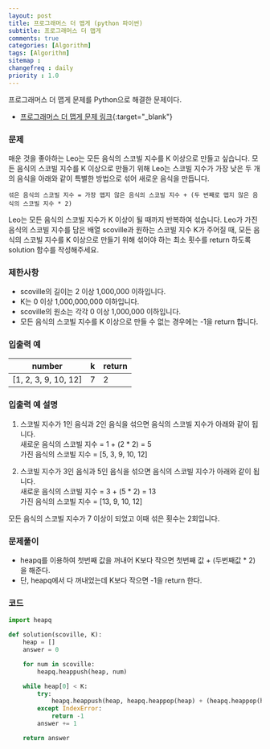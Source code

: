 ```yaml
---
layout: post
title: 프로그래머스 더 맵게 (python 파이썬)
subtitle: 프로그래머스 더 맵게
comments: true
categories: [Algorithm]
tags: [Algorithm]
sitemap :
changefreq : daily
priority : 1.0
---
```

프로그래머스 더 맵게 문제를 Python으로 해결한 문제이다.  

* [프로그래머스 더 맵게 문제 링크](https://programmers.co.kr/learn/courses/30/lessons/42626){:target="_blank"}


### 문제 
매운 것을 좋아하는 Leo는 모든 음식의 스코빌 지수를 K 이상으로 만들고 싶습니다. 모든 음식의 스코빌 지수를 K 이상으로 만들기 위해 Leo는 스코빌 지수가 가장 낮은 두 개의 음식을 아래와 같이 특별한 방법으로 섞어 새로운 음식을 만듭니다.

```섞은 음식의 스코빌 지수 = 가장 맵지 않은 음식의 스코빌 지수 + (두 번째로 맵지 않은 음식의 스코빌 지수 * 2)```

Leo는 모든 음식의 스코빌 지수가 K 이상이 될 때까지 반복하여 섞습니다.
Leo가 가진 음식의 스코빌 지수를 담은 배열 scoville과 원하는 스코빌 지수 K가 주어질 때, 모든 음식의 스코빌 지수를 K 이상으로 만들기 위해 섞어야 하는 최소 횟수를 return 하도록 solution 함수를 작성해주세요.


### 제한사항
* scoville의 길이는 2 이상 1,000,000 이하입니다.
* K는 0 이상 1,000,000,000 이하입니다.
* scoville의 원소는 각각 0 이상 1,000,000 이하입니다.
* 모든 음식의 스코빌 지수를 K 이상으로 만들 수 없는 경우에는 -1을 return 합니다.


### 입출력 예

|number|k|return|
|-----|-----|-----|
|[1, 2, 3, 9, 10, 12]|7|2|

### 입출력 예 설명
1. 스코빌 지수가 1인 음식과 2인 음식을 섞으면 음식의 스코빌 지수가 아래와 같이 됩니다.  
새로운 음식의 스코빌 지수 = 1 + (2 * 2) = 5  
가진 음식의 스코빌 지수 = [5, 3, 9, 10, 12]

2. 스코빌 지수가 3인 음식과 5인 음식을 섞으면 음식의 스코빌 지수가 아래와 같이 됩니다.  
새로운 음식의 스코빌 지수 = 3 + (5 * 2) = 13  
가진 음식의 스코빌 지수 = [13, 9, 10, 12]

모든 음식의 스코빌 지수가 7 이상이 되었고 이때 섞은 횟수는 2회입니다.


### 문제풀이
* heapq를 이용하여 첫번째 값을 꺼내어 K보다 작으면 첫번째 값 + (두번째값 * 2)을 해준다.
* 단, heapq에서 다 꺼내었는데 K보다 작으면 -1을 return 한다.

### 코드
```python
import heapq

def solution(scoville, K):
    heap = []
    answer = 0

    for num in scoville:
        heapq.heappush(heap, num)

    while heap[0] < K:
        try:
            heapq.heappush(heap, heapq.heappop(heap) + (heapq.heappop(heap) * 2))
        except IndexError:
            return -1
        answer += 1

    return answer
```
